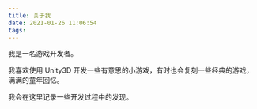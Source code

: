 ```yaml
---
title: 关于我
date: 2021-01-26 11:06:54
tags:
---
```


我是一名游戏开发者。

我喜欢使用 Unity3D 开发一些有意思的小游戏，有时也会复刻一些经典的游戏，满满的童年回忆。

我会在这里记录一些开发过程中的发现。